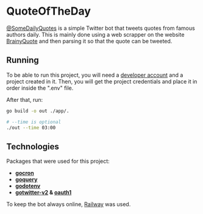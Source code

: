 # QuoteOfTheDay

[@SomeDaiIyQuotes](https://twitter.com/SomeDaiIyQuotes) is a simple Twitter bot that tweets quotes from famous authors daily. This is mainly done using a
web scrapper on the website [BrainyQuote](https://www.brainyquote.com/quote_of_the_day) and then parsing it so that the quote can be tweeted.

## Running

To be able to run this project, you will need a [developer account](https://developer.twitter.com/en/portal/dashboard) and a project created in it. Then, you
will get the project credentials and place it in order inside the ".env" file.

After that, run:
```bash
go build -o out ./app/.

# --time is optional
./out --time 03:00
```

## Technologies

Packages that were used for this project:

- **[gocron](https://github.com/go-co-op/gocron)**
- **[goquery](https://github.com/PuerkitoBio/goquery)**
- **[godotenv](https://github.com/joho/godotenv)**
- **[gotwitter-v2](https://github.com/g8rswimmer/go-twitter) & [oauth1](https://github.com/dghubble/oauth1)**

To keep the bot always online, [Railway](https://render.com/) was used. 
